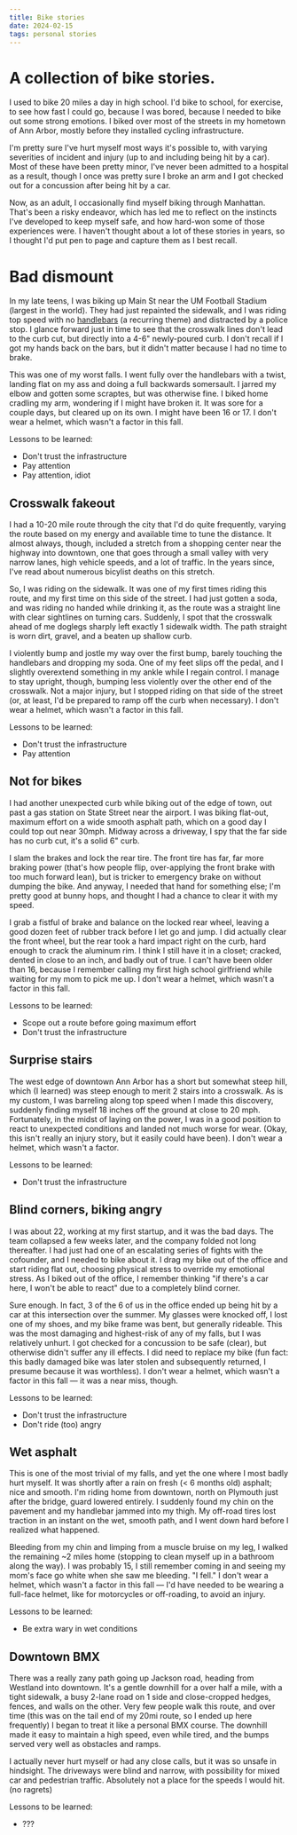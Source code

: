 ```yaml
---
title: Bike stories
date: 2024-02-15
tags: personal stories
---
```


# A collection of bike stories.

I used to bike 20 miles a day in high school. I'd bike to school, for
exercise, to see how fast I could go, because I was bored, because I
needed to bike out some strong emotions. I biked over most of the
streets in my hometown of Ann Arbor, mostly before they installed
cycling infrastructure.

I'm pretty sure I've hurt myself most ways it's possible to, with
varying severities of incident and injury (up to and including being hit
by a car). Most of these have been pretty minor, I've never been
admitted to a hospital as a result, though I once was pretty sure I
broke an arm and I got checked out for a concussion after being hit by a
car.

Now, as an adult, I occasionally find myself biking through Manhattan.
That's been a risky endeavor, which has led me to reflect on the
instincts I've developed to keep myself safe, and how hard-won some of
those experiences were. I haven't thought about a lot of these stories
in years, so I thought I'd put pen to page and capture them as I best
recall.

# Bad dismount

In my late teens, I was biking up Main St near the UM Football Stadium
(largest in the world). They had just repainted the sidewalk, and I was
riding top speed with no
[handlebars](https://www.youtube.com/watch?v=HLUX0y4EptA) (a recurring
theme) and distracted by a police stop. I glance forward just in time to
see that the crosswalk lines don't lead to the curb cut, but directly
into a 4-6" newly-poured curb. I don't recall if I got my hands back on
the bars, but it didn't matter because I had no time to brake.

This was one of my worst falls. I went fully over the handlebars with a
twist, landing flat on my ass and doing a full backwards somersault. I
jarred my elbow and gotten some scraptes, but was otherwise fine. I
biked home cradling my arm, wondering if I might have broken it. It was
sore for a couple days, but cleared up on its own. I might have been 16
or 17. I don't wear a helmet, which wasn't a factor in this fall.

Lessons to be learned:

- Don't trust the infrastructure
- Pay attention
- Pay attention, idiot

## Crosswalk fakeout

I had a 10-20 mile route through the city that I'd do quite frequently,
varying the route based on my energy and available time to tune the
distance. It almost always, though, included a stretch from a shopping
center near the highway into downtown, one that goes through a small
valley with very narrow lanes, high vehicle speeds, and a lot of
traffic. In the years since, I've read about numerous bicylist deaths on
this stretch.

So, I was riding on the sidewalk. It was one of my first times riding
this route, and my first time on this side of the street. I had just
gotten a soda, and was riding no handed while drinking it, as the route
was a straight line with clear sightlines on turning cars. Suddenly, I
spot that the crosswalk ahead of me doglegs sharply left exactly 1
sidewalk width. The path straight is worn dirt, gravel, and a beaten up
shallow curb.

I violently bump and jostle my way over the first bump, barely touching
the handlebars and dropping my soda. One of my feet slips off the pedal,
and I slightly overextend something in my ankle while I regain control.
I manage to stay upright, though, bumping less violently over the other
end of the crosswalk. Not a major injury, but I stopped riding on that
side of the street (or, at least, I'd be prepared to ramp off the curb
when necessary). I don't wear a helmet, which wasn't a factor in this
fall.

Lessons to be learned:

- Don't trust the infrastructure
- Pay attention

## Not for bikes

I had another unexpected curb while biking out of the edge of town, out
past a gas station on State Street near the airport. I was biking
flat-out, maximum effort on a wide smooth asphalt path, which on a good
day I could top out near 30mph. Midway across a driveway, I spy that the
far side has no curb cut, it's a solid 6" curb.

I slam the brakes and lock the rear tire. The front tire has far, far
more braking power (that's how people flip, over-applying the front
brake with too much forward lean), but is tricker to emergency brake on
without dumping the bike. And anyway, I needed that hand for something
else; I'm pretty good at bunny hops, and thought I had a chance to clear
it with my speed.

I grab a fistful of brake and balance on the locked rear wheel, leaving
a good dozen feet of rubber track before I let go and jump. I did
actually clear the front wheel, but the rear took a hard impact right on
the curb, hard enough to crack the aluminum rim. I think I still have it
in a closet; cracked, dented in close to an inch, and badly out of true.
I can't have been older than 16, because I remember calling my first
high school girlfriend while waiting for my mom to pick me up. I don't
wear a helmet, which wasn't a factor in this fall.

Lessons to be learned:

- Scope out a route before going maximum effort
- Don't trust the infrastructure

## Surprise stairs

The west edge of downtown Ann Arbor has a short but somewhat steep hill,
which (I learned) was steep enough to merit 2 stairs into a crosswalk.
As is my custom, I was barreling along top speed when I made this
discovery, suddenly finding myself 18 inches off the ground at close to
20 mph. Fortunately, in the midst of laying on the power, I was in a
good position to react to unexpected conditions and landed not much
worse for wear. (Okay, this isn't really an injury story, but it easily
could have been). I don't wear a helmet, which wasn't a factor.

Lessons to be learned:

- Don't trust the infrastructure

## Blind corners, biking angry

I was about 22, working at my first startup, and it was the bad days.
The team collapsed a few weeks later, and the company folded not long
thereafter. I had just had one of an escalating series of fights with
the cofounder, and I needed to bike about it. I drag my bike out of the
office and start riding flat out, choosing physical stress to override
my emotional stress. As I biked out of the office, I remember thinking
"if there's a car here, I won't be able to react" due to a completely
blind corner.

Sure enough. In fact, 3 of the 6 of us in the office ended up being hit
by a car at this intersection over the summer. My glasses were knocked
off, I lost one of my shoes, and my bike frame was bent, but generally
rideable. This was the most damaging and highest-risk of any of my
falls, but I was relatively unhurt. I got checked for a concussion to be
safe (clear), but otherwise didn't suffer any ill effects. I did need to
replace my bike (fun fact: this badly damaged bike was later stolen and
subsequently returned, I presume because it was worthless). I don't wear
a helmet, which wasn't a factor in this fall — it was a near miss,
though.

Lessons to be learned:

- Don't trust the infrastructure
- Don't ride (too) angry

## Wet asphalt

This is one of the most trivial of my falls, and yet the one where I
most badly hurt myself. It was shortly after a rain on fresh (< 6 months
old) asphalt; nice and smooth. I'm riding home from downtown, north on
Plymouth just after the bridge, guard lowered entirely. I suddenly found
my chin on the pavement and my handlebar jammed into my thigh. My
off-road tires lost traction in an instant on the wet, smooth path, and
I went down hard before I realized what happened.

Bleeding from my chin and limping from a muscle bruise on my leg, I
walked the remaining ~2 miles home (stopping to clean myself up in a
bathroom along the way). I was probably 15, I still remember coming in
and seeing my mom's face go white when she saw me bleeding. "I fell." I
don't wear a helmet, which wasn't a factor in this fall — I'd have
needed to be wearing a full-face helmet, like for motorcycles or
off-roading, to avoid an injury.

Lessons to be learned:

- Be extra wary in wet conditions

## Downtown BMX

There was a really zany path going up Jackson road, heading from
Westland into downtown. It's a gentle downhill for a over half a mile,
with a tight sidewalk, a busy 2-lane road on 1 side and close-cropped
hedges, fences, and walls on the other. Very few people walk this route,
and over time (this was on the tail end of my 20mi route, so I ended up
here frequently) I began to treat it like a personal BMX course. The
downhill made it easy to maintain a high speed, even while tired, and
the bumps served very well as obstacles and ramps.

I actually never hurt myself or had any close calls, but it was so
unsafe in hindsight. The driveways were blind and narrow, with
possibility for mixed car and pedestrian traffic. Absolutely not a place
for the speeds I would hit. (no ragrets)

Lessons to be learned:

- ???
